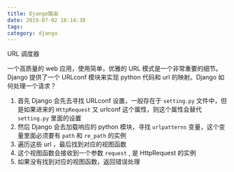 ```yaml
---
title: Django路由
date: 2019-07-02 16:14:38
tags: 
category: django
---
```

URL 调度器

<!-- more -->

一个高质量的 web 应用，使用简单，优雅的 URL 模式是一个非常重要的细节。Django 提供了一个 URLconf 模块来实现 python 代码和 url 的映射。Django 如何处理一个请求？

1. 首先 Django 会先去寻找 URLconf 设置，一般存在于 `setting.py` 文件中，但是如果进来的 `HttpRequest` 又 urlconf 这个属性，则这个属性会替代 `setting.py` 里面的设置
2. 然后 Django 会去加载响应的 python 模块，寻找 `urlpatterns` 变量，这个变量里面必须要有 `path` 和 `re_path` 的实例
3. 遍历这些 url ，最后找到对应的视图函数
4. 这个视图函数会接收到一个参数 `request` , 是 HttpRequest 的实例
5. 如果没有找到对应的视图函数，返回错误处理

